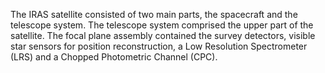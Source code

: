 The IRAS satellite consisted of two main parts, the spacecraft and the telescope system. The telescope system comprised the upper part of the satellite. The focal plane assembly contained the survey detectors, visible            
    star sensors for position reconstruction, a Low Resolution Spectrometer (LRS) and a Chopped Photometric Channel (CPC). 